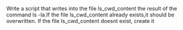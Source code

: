 Write a script that writes into the file ls_cwd_content the result of the command ls -la.If the file ls_cwd_content already exists,it should be overwritten. If the file ls_cwd_content doesnt exist, create it
